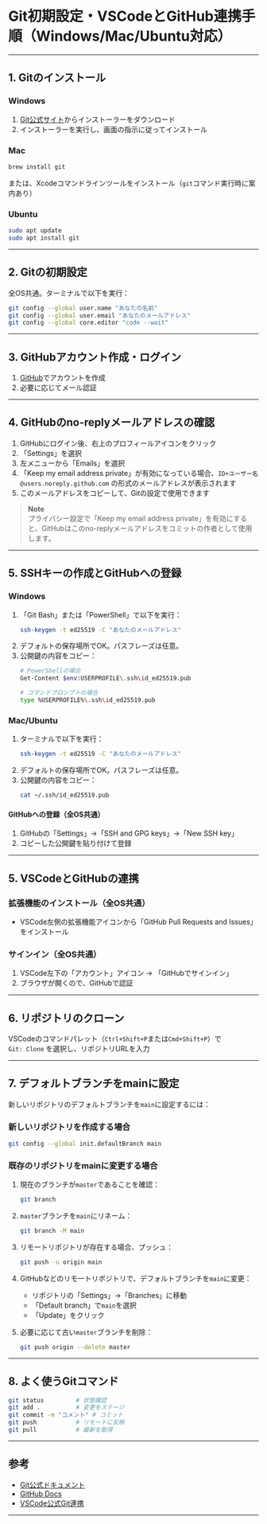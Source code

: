 # Git初期設定・VSCodeとGitHub連携手順（Windows/Mac/Ubuntu対応）

---

## 1. Gitのインストール

### Windows
1. [Git公式サイト](https://git-scm.com/)からインストーラーをダウンロード
2. インストーラーを実行し、画面の指示に従ってインストール

### Mac
```sh
brew install git
```
または、Xcodeコマンドラインツールをインストール（`git`コマンド実行時に案内あり）

### Ubuntu
```sh
sudo apt update
sudo apt install git
```

---

## 2. Gitの初期設定

全OS共通。ターミナルで以下を実行：

```sh
git config --global user.name "あなたの名前"
git config --global user.email "あなたのメールアドレス"
git config --global core.editor "code --wait"
```

---

## 3. GitHubアカウント作成・ログイン

1. [GitHub](https://github.com/)でアカウントを作成
2. 必要に応じてメール認証

---

## 4. GitHubのno-replyメールアドレスの確認

1. GitHubにログイン後、右上のプロフィールアイコンをクリック
2. 「Settings」を選択
3. 左メニューから「Emails」を選択
4. 「Keep my email address private」が有効になっている場合、`ID+ユーザー名@users.noreply.github.com` の形式のメールアドレスが表示されます
5. このメールアドレスをコピーして、Gitの設定で使用できます

> **Note**  
> プライバシー設定で「Keep my email address private」を有効にすると、GitHubはこのno-replyメールアドレスをコミットの作者として使用します。

---

## 5. SSHキーの作成とGitHubへの登録


### Windows
1. 「Git Bash」または「PowerShell」で以下を実行：
    ```sh
    ssh-keygen -t ed25519 -C "あなたのメールアドレス"
    ```
2. デフォルトの保存場所でOK。パスフレーズは任意。
3. 公開鍵の内容をコピー：
    ```sh
    # PowerShellの場合
    Get-Content $env:USERPROFILE\.ssh\id_ed25519.pub

    # コマンドプロンプトの場合
    type %USERPROFILE%\.ssh\id_ed25519.pub
    ```

### Mac/Ubuntu
1. ターミナルで以下を実行：
    ```sh
    ssh-keygen -t ed25519 -C "あなたのメールアドレス"
    ```
2. デフォルトの保存場所でOK。パスフレーズは任意。
3. 公開鍵の内容をコピー：
    ```sh
    cat ~/.ssh/id_ed25519.pub
    ```

#### GitHubへの登録（全OS共通）
1. GitHubの「Settings」→「SSH and GPG keys」→「New SSH key」
2. コピーした公開鍵を貼り付けて登録

---

## 5. VSCodeとGitHubの連携

### 拡張機能のインストール（全OS共通）
- VSCode左側の拡張機能アイコンから「GitHub Pull Requests and Issues」をインストール

### サインイン（全OS共通）
1. VSCode左下の「アカウント」アイコン → 「GitHubでサインイン」
2. ブラウザが開くので、GitHubで認証

---

## 6. リポジトリのクローン

VSCodeのコマンドパレット（`Ctrl+Shift+P`または`Cmd+Shift+P`）で  
`Git: Clone` を選択し、リポジトリURLを入力

---

## 7. デフォルトブランチをmainに設定

新しいリポジトリのデフォルトブランチを`main`に設定するには：

### 新しいリポジトリを作成する場合
```sh
git config --global init.defaultBranch main
```

### 既存のリポジトリをmainに変更する場合

1. 現在のブランチが`master`であることを確認：
   ```sh
   git branch
   ```

2. `master`ブランチを`main`にリネーム：
   ```sh
   git branch -M main
   ```

3. リモートリポジトリが存在する場合、プッシュ：
   ```sh
   git push -u origin main
   ```

4. GitHubなどのリモートリポジトリで、デフォルトブランチを`main`に変更：
   - リポジトリの「Settings」→「Branches」に移動
   - 「Default branch」で`main`を選択
   - 「Update」をクリック

5. 必要に応じて古い`master`ブランチを削除：
   ```sh
   git push origin --delete master
   ```

---

## 8. よく使うGitコマンド

```sh
git status         # 状態確認
git add .          # 変更をステージ
git commit -m "コメント" # コミット
git push           # リモートに反映
git pull           # 最新を取得
```

---

## 参考

- [Git公式ドキュメント](https://git-scm.com/doc)
- [GitHub Docs](https://docs.github.com/ja)
- [VSCode公式Git連携](https://code.visualstudio.com/docs/editor/versioncontrol)

---